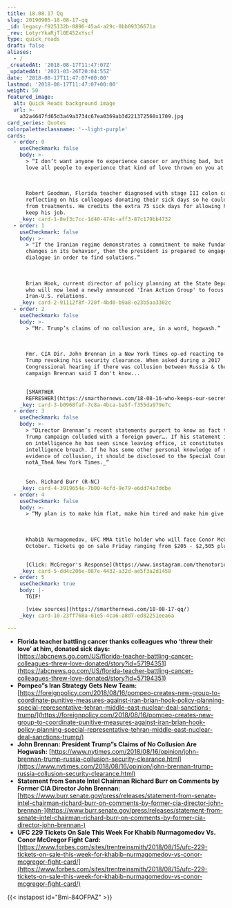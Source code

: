 ```yaml
---
title: 18.08.17 Qq
slug: 20190905-18-08-17-qq
_id: legacy-f925132b-0896-45a4-a29c-0bb09336671a
_rev: LotyrYkaRjTl0E452xYscf
type: quick_reads
draft: false
aliases:
  - /
_createdAt: '2018-08-17T11:47:07Z'
_updatedAt: '2021-03-26T20:04:55Z'
date: '2018-08-17T11:47:07+00:00'
lastmod: '2018-08-17T11:47:07+00:00'
weight: 50
featured_image:
  alt: Quick Reads background image
  url: >-
    a32a4647fd65d3a49a3734c67ea0369ab3d221372560x1709.jpg
card_series: Quotes
colorpaletteclassname: '--light-purple'
cards:
  - order: 0
    useCheckmark: false
    body: >-
      > “I don’t want anyone to experience cancer or anything bad, but I would
      love all people to experience that kind of love thrown on you at once.”  
        
        
        
      Robert Goodman, Florida teacher diagnosed with stage III colon cancer,
      reflecting on his colleagues donating their sick days so he could recover
      from treatments. He credits the extra 75 sick days for allowing him to
      keep his job.
    _key: card-1-8ef3c7cc-1d40-474c-aff3-87c179bb4732
  - order: 1
    useCheckmark: false
    body: >-
      > "If the Iranian regime demonstrates a commitment to make fundamental
      changes in its behavior, then the president is prepared to engage in
      dialogue in order to find solutions.”  
        
        
        
      Brian Hook, current director of policy planning at the State Department,
      who will now lead a newly announced 'Iran Action Group' to focus on
      Iran-U.S. relations.
    _key: card-2-91112f8f-720f-4bd0-b9a8-e23b5aa3302c
  - order: 2
    useCheckmark: false
    body: >-
      > “Mr. Trump’s claims of no collusion are, in a word, hogwash.”  
        
        
        
      Fmr. CIA Dir. John Brennan in a New York Times op-ed reacting to Pres.
      Trump revoking his security clearance. When asked during a 2017
      Congressional hearing if there was collusion between Russia & the Trump
      campaign Brennan said I don't know...


      [SMARTHER
      REFRESHER](https://smarthernews.com/18-08-16-who-keeps-our-secrets/)
    _key: card-3-b0968faf-7c8a-4bca-ba5f-f355da979e7c
  - order: 3
    useCheckmark: false
    body: >-
      > "Director Brennan’s recent statements purport to know as fact that the
      Trump campaign colluded with a foreign power…. If his statement is based
      on intelligence he has seen since leaving office, it constitutes an
      intelligence breach. If he has some other personal knowledge of or
      evidence of collusion, it should be disclosed to the Special Counsel,
      notA_TheA New York Times._“  
        
        
      Sen. Richard Burr (R-NC)
    _key: card-4-3919654e-7b00-4cfd-9e79-e6dd74a7ddbe
  - order: 4
    useCheckmark: false
    body: >-
      > “My plan is to make him flat, make him tired and make him give up.”  
        
        
        
      Khabib Nurmagomedov, UFC MMA title holder who will face Conor McGregor in
      October. Tickets go on sale Friday ranging from $205 - $2,505 plus fees.


      [Click: McGregor's Response](https://www.instagram.com/thenotoriousmma/)
    _key: card-5-dd4c206e-087e-4432-a32d-ae5f3a2d1458
  - order: 5
    useCheckmark: true
    body: |-
      TGIF!

      [view sources](https://smarthernews.com/18-08-17-qq/)
    _key: card-10-23ff768a-61e5-4ca6-a8d7-ed82251eea6a

---
```

* **Florida teacher battling cancer thanks colleagues who ‘threw their love’ at him, donated sick days:**  
[https://abcnews.go.com/US/florida-teacher-battling-cancer-colleagues-threw-love-donated/story?id=57194351](https://abcnews.go.com/US/florida-teacher-battling-cancer-colleagues-threw-love-donated/story?id=57194351)
* **Pompeo”s Iran Strategy Gets New Team:**  
[https://foreignpolicy.com/2018/08/16/pompeo-creates-new-group-to-coordinate-punitive-measures-against-iran-brian-hook-policy-planning-special-representative-tehran-middle-east-nuclear-deal-sanctions-trump/](https://foreignpolicy.com/2018/08/16/pompeo-creates-new-group-to-coordinate-punitive-measures-against-iran-brian-hook-policy-planning-special-representative-tehran-middle-east-nuclear-deal-sanctions-trump/)
* **John Brennan: President Trump”s Claims of No Collusion Are Hogwash:** [https://www.nytimes.com/2018/08/16/opinion/john-brennan-trump-russia-collusion-security-clearance.html](https://www.nytimes.com/2018/08/16/opinion/john-brennan-trump-russia-collusion-security-clearance.html)
* **Statement from Senate Intel Chairman Richard Burr on Comments by Former CIA Director John Brennan:**  
[https://www.burr.senate.gov/press/releases/statement-from-senate-intel-chairman-richard-burr-on-comments-by-former-cia-director-john-brennan-](https://www.burr.senate.gov/press/releases/statement-from-senate-intel-chairman-richard-burr-on-comments-by-former-cia-director-john-brennan-)
* **UFC 229 Tickets On Sale This Week For Khabib Nurmagomedov Vs. Conor McGregor Fight Card:**  
[https://www.forbes.com/sites/trentreinsmith/2018/08/15/ufc-229-tickets-on-sale-this-week-for-khabib-nurmagomedov-vs-conor-mcgregor-fight-card/](https://www.forbes.com/sites/trentreinsmith/2018/08/15/ufc-229-tickets-on-sale-this-week-for-khabib-nurmagomedov-vs-conor-mcgregor-fight-card/)

{{< instapost id="Bmi-84OFPAZ" >}}